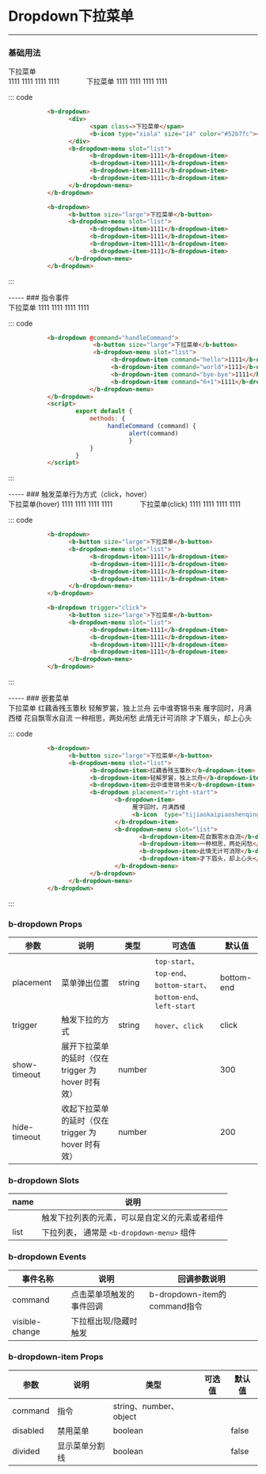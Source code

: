 # Dropdown下拉菜单
-----
### 基础用法

<div class="example">
    <div class="example-box">
            <b-dropdown>
                <div>
                    <span class=>下拉菜单</span>
                    <b-icon type="xiala" size="14" color="#52b7fc"></b-icon>
                </div>
                <b-dropdown-menu slot="list">
                    <b-dropdown-item>1111</b-dropdown-item>
                    <b-dropdown-item>1111</b-dropdown-item>
                    <b-dropdown-item>1111</b-dropdown-item>
                    <b-dropdown-item>1111</b-dropdown-item>
                </b-dropdown-menu>
            </b-dropdown>
            &nbsp;&nbsp;&nbsp;&nbsp;&nbsp;&nbsp;&nbsp;&nbsp;&nbsp;&nbsp;&nbsp;&nbsp;
            <b-dropdown>
                <b-button size="large">下拉菜单</b-button>
                <b-dropdown-menu slot="list">
                    <b-dropdown-item>1111</b-dropdown-item>
                    <b-dropdown-item>1111</b-dropdown-item>
                    <b-dropdown-item>1111</b-dropdown-item>
                    <b-dropdown-item>1111</b-dropdown-item>
                </b-dropdown-menu>
            </b-dropdown>
    </div>

::: code
```html
           <b-dropdown>
                 <div>
                       <span class=>下拉菜单</span>
                       <b-icon type="xiala" size="14" color="#52b7fc"></b-icon>
                 </div>
                 <b-dropdown-menu slot="list">
                       <b-dropdown-item>1111</b-dropdown-item>
                       <b-dropdown-item>1111</b-dropdown-item>
                       <b-dropdown-item>1111</b-dropdown-item>
                       <b-dropdown-item>1111</b-dropdown-item>
                 </b-dropdown-menu>
           </b-dropdown>

           <b-dropdown>
                 <b-button size="large">下拉菜单</b-button>
                 <b-dropdown-menu slot="list">
                       <b-dropdown-item>1111</b-dropdown-item>
                       <b-dropdown-item>1111</b-dropdown-item>
                       <b-dropdown-item>1111</b-dropdown-item>
                       <b-dropdown-item>1111</b-dropdown-item>
                 </b-dropdown-menu>
           </b-dropdown>
```
:::
</div>
-----
### 指令事件

<div class="example">
    <div class="example-box">
            <b-dropdown @command="handleCommand">
                <b-button size="large">下拉菜单</b-button>
                <b-dropdown-menu slot="list">
                    <b-dropdown-item command="hello">1111</b-dropdown-item>
                    <b-dropdown-item command="world">1111</b-dropdown-item>
                    <b-dropdown-item command="bye-bye">1111</b-dropdown-item>
                    <b-dropdown-item command="6+1">1111</b-dropdown-item>
                </b-dropdown-menu>
            </b-dropdown>
    </div>

::: code
```html
           <b-dropdown @command="handleCommand">
                        <b-button size="large">下拉菜单</b-button>
                        <b-dropdown-menu slot="list">
                             <b-dropdown-item command="hello">1111</b-dropdown-item>
                             <b-dropdown-item command="world">1111</b-dropdown-item>
                             <b-dropdown-item command="bye-bye">1111</b-dropdown-item>
                             <b-dropdown-item command="6+1">1111</b-dropdown-item>
                       </b-dropdown-menu>
           </b-dropdown>
           <script>
                   export default {
                       methods: {
                            handleCommand (command) {
                                  alert(command)
                                  }
                       }
                   }
           </script>
```
:::
</div>
-----
### 触发菜单行为方式（click，hover）

<div class="example">
    <div class="example-box">
            <b-dropdown>
                <b-button size="large">下拉菜单(hover)</b-button>
                <b-dropdown-menu slot="list">
                    <b-dropdown-item>1111</b-dropdown-item>
                    <b-dropdown-item>1111</b-dropdown-item>
                    <b-dropdown-item>1111</b-dropdown-item>
                    <b-dropdown-item>1111</b-dropdown-item>
                </b-dropdown-menu>
            </b-dropdown>
            &nbsp;&nbsp;&nbsp;&nbsp;&nbsp;&nbsp;&nbsp;&nbsp;&nbsp;&nbsp;&nbsp;&nbsp;
            <b-dropdown trigger="click">
                  <b-button size="large">下拉菜单(click)</b-button>
                       <b-dropdown-menu slot="list">
                       <b-dropdown-item>1111</b-dropdown-item>
                       <b-dropdown-item>1111</b-dropdown-item>
                       <b-dropdown-item>1111</b-dropdown-item>
                       <b-dropdown-item>1111</b-dropdown-item>
                  </b-dropdown-menu>
            </b-dropdown>
    </div>

::: code
```html
           <b-dropdown>
                 <b-button size="large">下拉菜单</b-button>
                 <b-dropdown-menu slot="list">
                       <b-dropdown-item>1111</b-dropdown-item>
                       <b-dropdown-item>1111</b-dropdown-item>
                       <b-dropdown-item>1111</b-dropdown-item>
                       <b-dropdown-item>1111</b-dropdown-item>
                 </b-dropdown-menu>
           </b-dropdown>

           <b-dropdown trigger="click">
                 <b-button size="large">下拉菜单</b-button>
                 <b-dropdown-menu slot="list">
                       <b-dropdown-item>1111</b-dropdown-item>
                       <b-dropdown-item>1111</b-dropdown-item>
                       <b-dropdown-item>1111</b-dropdown-item>
                       <b-dropdown-item>1111</b-dropdown-item>
                 </b-dropdown-menu>
           </b-dropdown>
```
:::
</div>
-----
### 嵌套菜单

<div class="example">
    <div class="example-box">
            <b-dropdown>
                  <b-button size="large">下拉菜单</b-button>
                  <b-dropdown-menu slot="list">
                       <b-dropdown-item>红藕香残玉簟秋</b-dropdown-item>
                       <b-dropdown-item>轻解罗裳，独上兰舟</b-dropdown-item>
                       <b-dropdown-item>云中谁寄锦书来</b-dropdown-item>
                       <b-dropdown placement="right-start">
                            <b-dropdown-item>
                                  雁字回时，月满西楼
                                  <b-icon  type="tijiaokaipiaoshenqingdan" size="14" color="#52b7fc"></b-icon>
                            </b-dropdown-item>
                            <b-dropdown-menu slot="list">
                                  <b-dropdown-item>花自飘零水自流</b-dropdown-item>
                                  <b-dropdown-item>一种相思，两处闲愁</b-dropdown-item>
                                  <b-dropdown-item>此情无计可消除</b-dropdown-item>
                                  <b-dropdown-item>才下眉头，却上心头</b-dropdown-item>
                            </b-dropdown-menu>
                       </b-dropdown>
                  </b-dropdown-menu>
            </b-dropdown>
    </div>

::: code
```html
           <b-dropdown>
                 <b-button size="large">下拉菜单</b-button>
                 <b-dropdown-menu slot="list">
                       <b-dropdown-item>红藕香残玉簟秋</b-dropdown-item>
                       <b-dropdown-item>轻解罗裳，独上兰舟</b-dropdown-item>
                       <b-dropdown-item>云中谁寄锦书来</b-dropdown-item>
                       <b-dropdown placement="right-start">
                              <b-dropdown-item>
                                   雁字回时，月满西楼
                                   <b-icon  type="tijiaokaipiaoshenqingdan" size="14" color="#52b7fc"></b-icon>
                              </b-dropdown-item>
                              <b-dropdown-menu slot="list">
                                     <b-dropdown-item>花自飘零水自流</b-dropdown-item>
                                     <b-dropdown-item>一种相思，两处闲愁</b-dropdown-item>
                                     <b-dropdown-item>此情无计可消除</b-dropdown-item>
                                     <b-dropdown-item>才下眉头，却上心头</b-dropdown-item>
                              </b-dropdown-menu>
                       </b-dropdown>
                 </b-dropdown-menu>
           </b-dropdown>
```
:::
</div>

### b-dropdown Props
| 参数 | 说明 | 类型 | 可选值 | 默认值 |
| ---- | ---- | ---- | ---- | ---- |
| placement | 菜单弹出位置   | string  | `top-start`、`top-end`、`bottom-start`、`bottom-end`、`left-start` | bottom-end |
| trigger | 触发下拉的方式 | string | `hover`、`click` | click |
| show-timeout    | 展开下拉菜单的延时（仅在 trigger 为 hover 时有效）| number|    | 300 |
| hide-timeout    | 收起下拉菜单的延时（仅在 trigger 为 hover 时有效）| number|    |200   |

### b-dropdown Slots
| name | 说明 |
| ---- | ---- |
|      | 触发下拉列表的元素，可以是自定义的元素或者组件   |
| list | 下拉列表， 通常是 `<b-dropdown-menu>` 组件 |

### b-dropdown Events
| 事件名称 | 说明 |   回调参数说明  |
| ---- | ---- |   ---- |
|  command | 点击菜单项触发的事件回调 |  b-dropdown-item的command指令   |
|  visible-change | 下拉框出现/隐藏时触发 |     |

### b-dropdown-item Props
| 参数 | 说明 | 类型 | 可选值 | 默认值 |
| ---- | ---- | ---- | ---- | ---- |
| command | 指令  | string、number、object  |  |  |
| disabled | 禁用菜单 | boolean |  | false |
| divided  | 显示菜单分割线| boolean|    | false |

